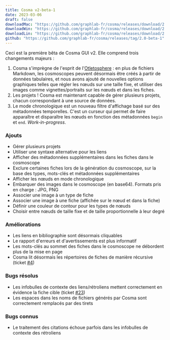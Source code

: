 ```yaml
---
title: Cosma v2-beta-1
date: 2023-03-06
draft: false
downloadMac: "https://github.com/graphlab-fr/cosma/releases/download/2.0-beta-1/Cosma.dmg"
downloadWin: "https://github.com/graphlab-fr/cosma/releases/download/2.0-beta-1/Cosma-win32-x64.zip"
downloadLin: "https://github.com/graphlab-fr/cosma/releases/download/2.0-beta-1/Cosma.deb"
github: "https://github.com/graphlab-fr/cosma/releases/tag/2.0-beta-1"
---
```


Ceci est la première bêta de Cosma GUI v2. Elle comprend trois changements majeurs :

1. Cosma s'imprègne de l'esprit de l'[Otletosphere](https://hyperotlet.huma-num.fr/otletosphere/) : en plus de fichiers Markdown, les cosmoscopes peuvent désormais être créés à partir de données tabulaires, et nous avons ajouté de nouvelles options graphiques telles que régler les nœuds sur une taille fixe, et utiliser des images comme vignettes/portraits sur les nœuds et dans les fiches.
2. Les projets ! Cosma est maintenant capable de gérer plusieurs projets, chacun correspondant à une source de données.
3. Le mode chronologique est un nouveau filtre d'affichage basé sur des métadonnées temporelles. C'est un curseur qui permet de faire apparaître et disparaître les nœuds en fonction des métadonnées `begin` et `end`. *Work-in-progress*.

### Ajouts

- Gérer plusieurs projets
- Utiliser une syntaxe alternative pour les liens
- Afficher des métadonnées supplémentaires dans les fiches dans le cosmoscope
- Exclure certaines fiches lors de la génération du cosmoscope, sur la base des types, mots-clés et métadonnées supplémentaires
- Afficher les nœuds en mode chronologique
- Embarquer des images dans le cosmoscope (en base64). Formats pris en charge : JPG, PNG
- Associer une image à un type de fiche
- Associer une image à une fiche (affichée sur le nœud et dans la fiche)
- Définir une couleur de contour pour les types de nœuds
- Choisir entre nœuds de taille fixe et de taille proportionnelle à leur degré

### Améliorations

- Les liens en bibliographie sont désormais cliquables
- Le rapport d'erreurs et d'avertissements est plus informatif
- Les mots-clés au sommet des fiches dans le cosmoscope ne débordent plus de la mise en page
- Cosma lit désormais les répertoires de fiches de manière récursive (ticket [#4](https://github.com/graphlab-fr/cosma/issues/4))

### Bugs résolus

- Les infobulles de contexte des liens/rétroliens mettent correctement en évidence la fiche cible (ticket [#23](https://github.com/graphlab-fr/cosma/issues/23))
- Les espaces dans les noms de fichiers générés par Cosma sont correctement remplacés par des tirets

### Bugs connus

- Le traitement des citations échoue parfois dans les infobulles de contexte des rétroliens